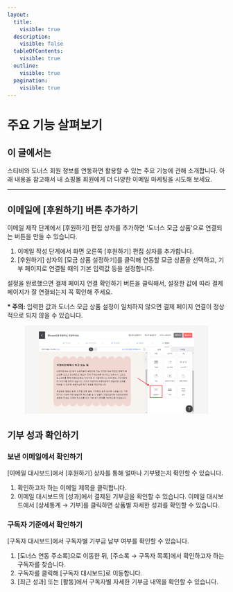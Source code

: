 ```yaml
---
layout:
  title:
    visible: true
  description:
    visible: false
  tableOfContents:
    visible: true
  outline:
    visible: true
  pagination:
    visible: true
---
```


# 주요 기능 살펴보기

## 이 글에서는 <a href="#undefined" id="undefined"></a>

스티비와 도너스 회원 정보를 연동하면 활용할 수 있는 주요 기능에 관해 소개합니다. 아래 내용을 참고해서 내 쇼핑몰 회원에게 더 다양한 이메일 마케팅을 시도해 보세요.

***

## 이메일에 \[후원하기] 버튼 추가하기 <a href="#undefined" id="undefined"></a>

이메일 제작 단계에서 \[후원하기] 편집 상자를 추가하면 '도너스 모금 상품'으로 연결되는 버튼을 만들 수 있습니다.&#x20;

1. 이메일 작성 단계에서 화면 오른쪽 \[후원하기] 편집 상자를 추가합니다.
2. \[후원하기] 상자의 \[모금 상품 설정하기]를 클릭해 연동할 모금 상품을 선택하고, 기부 페이지로 연결될 때의 기본 입력값 등을 설정합니다.&#x20;

설정을 완료했으면 결제 페이지 연결 확인하기 버튼을 클릭해서, 설정한 값에 따라 결제 페이지가 잘 연결되는지 꼭 확인해 주세요.

**\* 주의:** 입력한 값과 도너스 모금 상품 설정이 일치하지 않으면 결제 페이지 연결이 정상적으로 되지 않을 수 있습니다.

<figure><img src="../../.gitbook/assets/도너스_주요 기능_1 (1).png" alt=""><figcaption></figcaption></figure>



## 기부 성과 확인하기

### 보낸 이메일에서 확인하기

\[이메일 대시보드]에서 \[후원하기] 상자를 통해 얼마나 기부됐는지 확인할 수 있습니다.

1. 확인하고자 하는 이메일 제목을 클릭합니다.
2. 이메일 대시보드의 \[성과]에서 결제된 기부금을 확인할 수 있습니다. 이메일 대시보드에서 \[상세통계 → 기부]를 클릭하면 상품별 자세한 성과를 확인할 수 있습니다.

### 구독자 기준에서 확인하기

\[구독자 대시보드]에서 구독자별 기부금 납부 여부를 확인할 수 있습니다.

1. \[도너스 연동 주소록]으로 이동한 뒤, \[주소록 → 구독자 목록]에서 확인하고자 하는 구독자를 찾습니다.&#x20;
2. 구독자를 클릭해 \[구독자 대시보드]로 이동합니다.
3. \[최근 성과] 또는 \[활동]에서 구독자별 자세한 기부금 내역을 확인할 수 있습니다.
